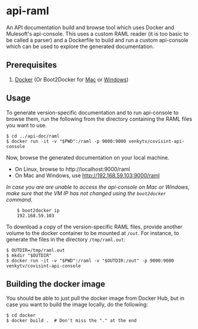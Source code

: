 # api-raml
An API documentation build and browse tool which uses Docker and Mulesoft's api-console.
This uses a custom RAML reader (it is too basic to be called a parser) and a
Dockerfile to build and run a custom api-console which can be used to explore
the generated documentation.

## Prerequisites

1. [Docker](https://www.docker.com/) (Or Boot2Docker for [Mac](https://docs.docker.com/installation/mac/) or [Windows](https://docs.docker.com/installation/windows/))

## Usage

To generate version-specific documentation and to run api-console to browse
them, run the following from the directory containing the RAML files you want to
use.

    $ cd ../api-doc/raml
    $ docker run -it -v "$PWD":/raml -p 9000:9000 venkytv/covisint-api-console

Now, browse the generated documentation on your local machine.

* On Linux, browse to http://localhost:9000/raml
* On Mac and Windows, use http://192.168.59.103:9000/raml

_In case you are are unable to access the api-console on Mac or Windows, make
sure that the VM IP has not changed using the `boot2docker` command._
```
    $ boot2docker ip
    192.168.59.103
```

To download a copy of the version-specific RAML files, provide another volume
to the docker container to be mounted at `/out`.  For instance, to generate
the files in the directory `/tmp/raml.out`:

    $ OUTDIR=/tmp/raml.out
    $ mkdir "$OUTDIR"
    $ docker run -it -v "$PWD":/raml -v "$OUTDIR:/out" -p 9000:9000 venkytv/covisint-api-console

## Building the docker image

You should be able to just pull the docker image from Docker Hub, but in case
you want to build the image locally, do the following:

    $ cd docker
    $ docker build .  # Don't miss the "." at the end

